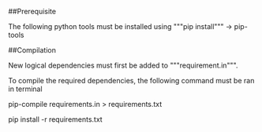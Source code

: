##Prerequisite

The following python tools must be installed using """pip install""" -> pip-tools

##Compilation

New logical dependencies must first be added to """requirement.in""".

To compile the required dependencies, the following command must be ran in terminal

pip-compile requirements.in > requirements.txt

pip install -r requirements.txt
